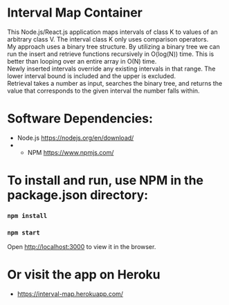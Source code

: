 # Interval Map Container 
This Node.js/React.js application maps intervals of class K to values of an arbitrary class V. The interval class K only uses comparison operators. <br>
My approach uses a binary tree structure. By utilizing a binary tree we can run the insert and retrieve functions recursively in O(log(N)) time. This is better than looping over an entire array in O(N) time. <br> 
Newly inserted intervals override any existing intervals in that range. The lower interval bound is included and the upper is excluded. <br> 
Retrieval takes a number as input, searches the binary tree, and returns the value that corresponds to the given interval the number falls within. 

# Software Dependencies: 
* Node.js https://nodejs.org/en/download/ 
* * NPM https://www.npmjs.com/ 

# To install and run, use NPM in the package.json directory:

### `npm install` 
### `npm start`

Open [http://localhost:3000](http://localhost:3000) to view it in the browser.

# Or visit the app on Heroku
* https://interval-map.herokuapp.com/ 


